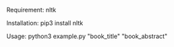 Requirement: nltk

Installation: pip3 install nltk

Usage: python3 example.py "book_title" "book_abstract"
